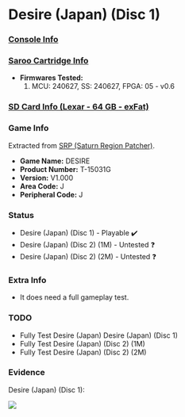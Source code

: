 # Desire (Japan) (Disc 1)

### [Console Info](../../../../Info/Consoles/VA13/README.md)

### [Saroo Cartridge Info](../../../../Info/Cartridges/RetroGameParadiseStore/1.32F/README.md)

- <b>Firmwares Tested:</b>
  1. MCU: 240627, SS: 240627, FPGA: 05 - v0.6

### [SD Card Info (Lexar - 64 GB - exFat)](../../../../Info/SdCards/Lexar/64GB/exfat/README.md)

### Game Info

Extracted from [SRP (Saturn Region Patcher)](https://segaxtreme.net/resources/saturn-region-patcher.81/download).

- <b>Game Name:</b> DESIRE
- <b>Product Number:</b> T-15031G
- <b>Version:</b> V1.000
- <b>Area Code:</b> J
- <b>Peripheral Code:</b> J

### Status

- Desire (Japan) (Disc 1) - Playable :heavy_check_mark:
- Desire (Japan) (Disc 2) (1M) - Untested :question:
- Desire (Japan) (Disc 2) (2M) - Untested :question:

### Extra Info

- It does need a full gameplay test.

### TODO

- Fully Test Desire (Japan) Desire (Japan) (Disc 1)
- Fully Test Desire (Japan) (Disc 2) (1M)
- Fully Test Desire (Japan) (Disc 2) (2M)

### Evidence

Desire (Japan) (Disc 1):

[![](https://img.youtube.com/vi/YxVFn6oB3hQ/0.jpg)](https://www.youtube.com/watch?v=YxVFn6oB3hQ)
